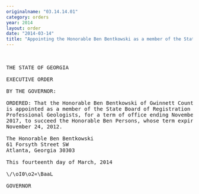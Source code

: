 ```yaml
---
originalname: "03.14.14.01"
category: orders
year: 2014
layout: order
date: "2014-03-14"
title: "Appointing the Honorable Ben Bentkowski as a member of the State Board of Registration for Professional Geologists"
---
```

<pre>
 

THE STATE OF GEORGIA

EXECUTIVE ORDER

BY THE GOVERNOR:

ORDERED: That the Honorable Ben Bentkowski of Gwinnett County, Georgia,
is appointed as a member of the State Board of Registration for
Professional Geologists, for a term of office ending November 24,
2017, to succeed the Honorable Ben Persons, whose term expired
November 24, 2012.

The Honorable Ben Bentkowski
61 Forsyth Street SW
Atlanta, Georgia 30303

This fourteenth day of March, 2014

\/\oI0\o2«\BaaL

GOVERNOR

</pre>
